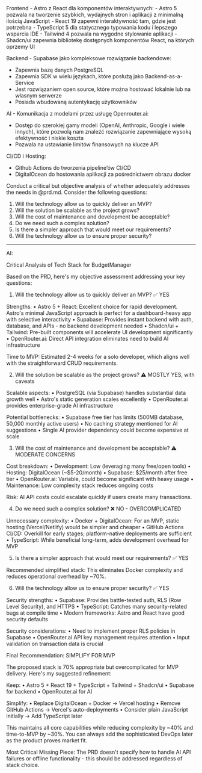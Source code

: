 <tech-stack>
Frontend - Astro z React dla komponentów interaktywnych:
- Astro 5 pozwala na tworzenie szybkich, wydajnych stron i aplikacji z minimalną ilością JavaScript
- React 19 zapewni interaktywność tam, gdzie jest potrzebna
- TypeScript 5 dla statycznego typowania kodu i lepszego wsparcia IDE
- Tailwind 4 pozwala na wygodne stylowanie aplikacji
- Shadcn/ui zapewnia bibliotekę dostępnych komponentów React, na których oprzemy UI

Backend - Supabase jako kompleksowe rozwiązanie backendowe:
- Zapewnia bazę danych PostgreSQL
- Zapewnia SDK w wielu językach, które posłużą jako Backend-as-a-Service
- Jest rozwiązaniem open source, które można hostować lokalnie lub na własnym serwerze
- Posiada wbudowaną autentykację użytkowników

AI - Komunikacja z modelami przez usługę Openrouter.ai:
- Dostęp do szerokiej gamy modeli (OpenAI, Anthropic, Google i wiele innych), które pozwolą nam znaleźć rozwiązanie zapewniające wysoką efektywność i niskie koszta
- Pozwala na ustawianie limitów finansowych na klucze API

CI/CD i Hosting:
- Github Actions do tworzenia pipeline’ów CI/CD
- DigitalOcean do hostowania aplikacji za pośrednictwem obrazu docker
</tech-stack>

Conduct a critical but objective analysis of whether <tech-stack> adequately addresses the needs in @prd.md. Consider the following questions:
1. Will the technology allow us to quickly deliver an MVP?
2. Will the solution be scalable as the project grows?
3. Will the cost of maintenance and development be acceptable?
4. Do we need such a complex solution?
5. Is there a simpler approach that would meet our requirements?
6. Will the technology allow us to ensure proper security?

---------------------
AI:

Critical Analysis of Tech Stack for BudgetManager

Based on the PRD, here's my objective assessment addressing your key questions:

1. Will the technology allow us to quickly deliver an MVP? ✅ YES

Strengths:
•  Astro 5 + React: Excellent choice for rapid development. Astro's minimal JavaScript approach is perfect for a dashboard-heavy app with selective interactivity
•  Supabase: Provides instant backend with auth, database, and APIs - no backend development needed
•  Shadcn/ui + Tailwind: Pre-built components will accelerate UI development significantly
•  OpenRouter.ai: Direct API integration eliminates need to build AI infrastructure

Time to MVP: Estimated 2-4 weeks for a solo developer, which aligns well with the straightforward CRUD requirements.

2. Will the solution be scalable as the project grows? ⚠️ MOSTLY YES, with caveats

Scalable aspects:
•  PostgreSQL (via Supabase) handles substantial data growth well
•  Astro's static generation scales excellently
•  OpenRouter.ai provides enterprise-grade AI infrastructure

Potential bottlenecks:
•  Supabase free tier has limits (500MB database, 50,000 monthly active users)
•  No caching strategy mentioned for AI suggestions
•  Single AI provider dependency could become expensive at scale

3. Will the cost of maintenance and development be acceptable? ⚠️ MODERATE CONCERNS

Cost breakdown:
•  Development: Low (leveraging many free/open tools)
•  Hosting: DigitalOcean (~$5-20/month)
•  Supabase: $25/month after free tier
•  OpenRouter.ai: Variable, could become significant with heavy usage
•  Maintenance: Low complexity stack reduces ongoing costs

Risk: AI API costs could escalate quickly if users create many transactions.

4. Do we need such a complex solution? ❌ NO - OVERCOMPLICATED

Unnecessary complexity:
•  Docker + DigitalOcean: For an MVP, static hosting (Vercel/Netlify) would be simpler and cheaper
•  GitHub Actions CI/CD: Overkill for early stages; platform-native deployments are sufficient
•  TypeScript: While beneficial long-term, adds development overhead for MVP

5. Is there a simpler approach that would meet our requirements? ✅ YES

Recommended simplified stack:
This eliminates Docker complexity and reduces operational overhead by ~70%.

6. Will the technology allow us to ensure proper security? ✅ YES

Security strengths:
•  Supabase: Provides battle-tested auth, RLS (Row Level Security), and HTTPS
•  TypeScript: Catches many security-related bugs at compile time
•  Modern frameworks: Astro and React have good security defaults

Security considerations:
•  Need to implement proper RLS policies in Supabase
•  OpenRouter.ai API key management requires attention
•  Input validation on transaction data is crucial

Final Recommendation: SIMPLIFY FOR MVP

The proposed stack is 70% appropriate but overcomplicated for MVP delivery. Here's my suggested refinement:

Keep:
•  Astro 5 + React 19 + TypeScript + Tailwind + Shadcn/ui
•  Supabase for backend
•  OpenRouter.ai for AI

Simplify:
•  Replace DigitalOcean + Docker → Vercel hosting
•  Remove GitHub Actions → Vercel's auto-deployments
•  Consider plain JavaScript initially → Add TypeScript later

This maintains all core capabilities while reducing complexity by ~40% and time-to-MVP by ~30%. You can always add the sophisticated DevOps later as the product proves market fit.

Most Critical Missing Piece: The PRD doesn't specify how to handle AI API failures or offline functionality - this should be addressed regardless of stack choice.